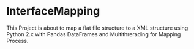 # InterfaceMapping

This Project is about to map a flat file structure to a XML structure using Python 2.x with Pandas DataFrames and Multithrerading for Mapping Process.
